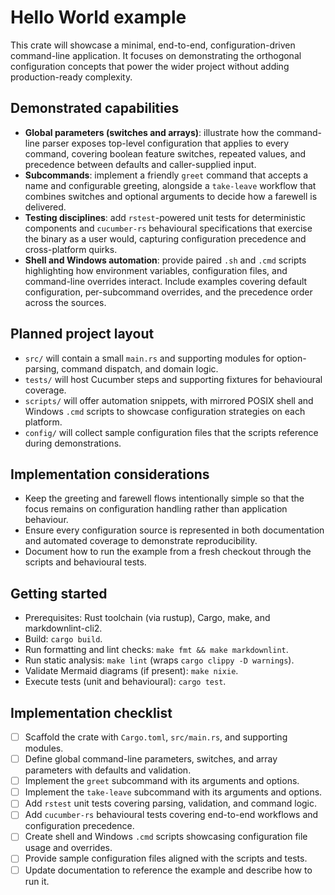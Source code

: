 # Hello World example

This crate will showcase a minimal, end-to-end, configuration-driven
command-line application. It focuses on demonstrating the orthogonal
configuration concepts that power the wider project without adding
production-ready complexity.

## Demonstrated capabilities

- **Global parameters (switches and arrays)**: illustrate how the command-line
  parser exposes top-level configuration that applies to every command,
  covering boolean feature switches, repeated values, and precedence between
  defaults and caller-supplied input.
- **Subcommands**: implement a friendly `greet` command that accepts a name and
  configurable greeting, alongside a `take-leave` workflow that combines
  switches and optional arguments to decide how a farewell is delivered.
- **Testing disciplines**: add `rstest`-powered unit tests for deterministic
  components and `cucumber-rs` behavioural specifications that exercise the
  binary as a user would, capturing configuration precedence and cross-platform
  quirks.
- **Shell and Windows automation**: provide paired `.sh` and `.cmd` scripts
  highlighting how environment variables, configuration files, and command-line
  overrides interact. Include examples covering default configuration,
  per-subcommand overrides, and the precedence order across the sources.

## Planned project layout

- `src/` will contain a small `main.rs` and supporting modules for
  option-parsing, command dispatch, and domain logic.
- `tests/` will host Cucumber steps and supporting fixtures for behavioural
  coverage.
- `scripts/` will offer automation snippets, with mirrored POSIX shell and
  Windows `.cmd` scripts to showcase configuration strategies on each platform.
- `config/` will collect sample configuration files that the scripts reference
  during demonstrations.

## Implementation considerations

- Keep the greeting and farewell flows intentionally simple so that the focus
  remains on configuration handling rather than application behaviour.
- Ensure every configuration source is represented in both documentation and
  automated coverage to demonstrate reproducibility.
- Document how to run the example from a fresh checkout through the scripts and
  behavioural tests.

## Getting started

- Prerequisites: Rust toolchain (via rustup), Cargo, make, and
  markdownlint-cli2.
- Build: `cargo build`.
- Run formatting and lint checks: `make fmt && make markdownlint`.
- Run static analysis: `make lint` (wraps `cargo clippy -D warnings`).
- Validate Mermaid diagrams (if present): `make nixie`.
- Execute tests (unit and behavioural): `cargo test`.

## Implementation checklist

- [ ] Scaffold the crate with `Cargo.toml`, `src/main.rs`, and supporting
      modules.
- [ ] Define global command-line parameters, switches, and array parameters
      with defaults and validation.
- [ ] Implement the `greet` subcommand with its arguments and options.
- [ ] Implement the `take-leave` subcommand with its arguments and options.
- [ ] Add `rstest` unit tests covering parsing, validation, and command logic.
- [ ] Add `cucumber-rs` behavioural tests covering end-to-end workflows and
      configuration precedence.
- [ ] Create shell and Windows `.cmd` scripts showcasing configuration file
      usage and overrides.
- [ ] Provide sample configuration files aligned with the scripts and tests.
- [ ] Update documentation to reference the example and describe how to run it.
